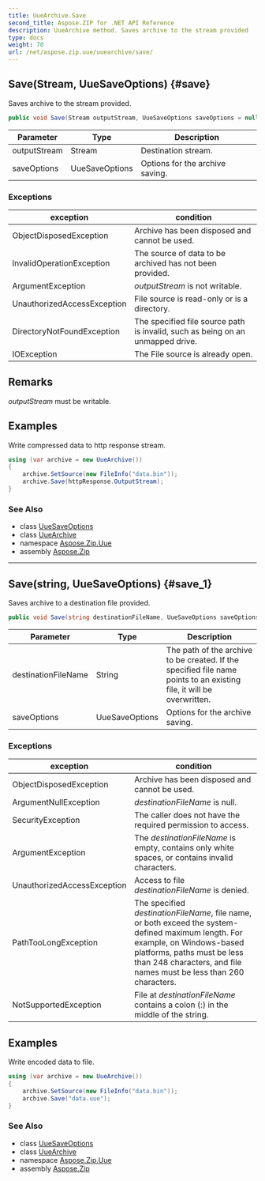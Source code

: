 ```yaml
---
title: UueArchive.Save
second_title: Aspose.ZIP for .NET API Reference
description: UueArchive method. Saves archive to the stream provided
type: docs
weight: 70
url: /net/aspose.zip.uue/uuearchive/save/
---
```

## Save(Stream, UueSaveOptions) {#save}

Saves archive to the stream provided.

```csharp
public void Save(Stream outputStream, UueSaveOptions saveOptions = null)
```

| Parameter | Type | Description |
| --- | --- | --- |
| outputStream | Stream | Destination stream. |
| saveOptions | UueSaveOptions | Options for the archive saving. |

### Exceptions

| exception | condition |
| --- | --- |
| ObjectDisposedException | Archive has been disposed and cannot be used. |
| InvalidOperationException | The source of data to be archived has not been provided. |
| ArgumentException | *outputStream* is not writable. |
| UnauthorizedAccessException | File source is read-only or is a directory. |
| DirectoryNotFoundException | The specified file source path is invalid, such as being on an unmapped drive. |
| IOException | The File source is already open. |

## Remarks

*outputStream* must be writable.

## Examples

Write compressed data to http response stream.

```csharp
using (var archive = new UueArchive()) 
{
    archive.SetSource(new FileInfo("data.bin"));
    archive.Save(httpResponse.OutputStream);
}
```

### See Also

* class [UueSaveOptions](../../uuesaveoptions/)
* class [UueArchive](../)
* namespace [Aspose.Zip.Uue](../../uuearchive/)
* assembly [Aspose.Zip](../../../)

---

## Save(string, UueSaveOptions) {#save_1}

Saves archive to a destination file provided.

```csharp
public void Save(string destinationFileName, UueSaveOptions saveOptions = null)
```

| Parameter | Type | Description |
| --- | --- | --- |
| destinationFileName | String | The path of the archive to be created. If the specified file name points to an existing file, it will be overwritten. |
| saveOptions | UueSaveOptions | Options for the archive saving. |

### Exceptions

| exception | condition |
| --- | --- |
| ObjectDisposedException | Archive has been disposed and cannot be used. |
| ArgumentNullException | *destinationFileName* is null. |
| SecurityException | The caller does not have the required permission to access. |
| ArgumentException | The *destinationFileName* is empty, contains only white spaces, or contains invalid characters. |
| UnauthorizedAccessException | Access to file *destinationFileName* is denied. |
| PathTooLongException | The specified *destinationFileName*, file name, or both exceed the system-defined maximum length. For example, on Windows-based platforms, paths must be less than 248 characters, and file names must be less than 260 characters. |
| NotSupportedException | File at *destinationFileName* contains a colon (:) in the middle of the string. |

## Examples

Write encoded data to file.

```csharp
using (var archive = new UueArchive()) 
{
    archive.SetSource(new FileInfo("data.bin"));
    archive.Save("data.uue");
}
```

### See Also

* class [UueSaveOptions](../../uuesaveoptions/)
* class [UueArchive](../)
* namespace [Aspose.Zip.Uue](../../uuearchive/)
* assembly [Aspose.Zip](../../../)


